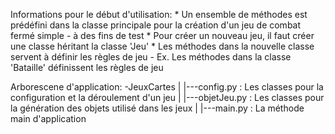 
Informations pour le début d'utilisation: 
    * Un ensemble de méthodes est prédéfini dans la classe principale pour la création d'un jeu de combat fermé simple - à des fins de test
    * Pour créer un nouveau jeu, il faut créer une classe héritant la classe 'Jeu'
    * Les méthodes dans la nouvelle classe servent à définir les règles de jeu - Ex. Les méthodes dans la classe 'Bataille' définissent les règles de jeu

Arborescene d'application: 
-JeuxCartes
    |
    |---config.py : Les classes pour la configuration et la déroulement d'un jeu
    |
    |---objetJeu.py : Les classes pour la génération des objets utilisé dans les jeux
    |
    |---main.py : La méthode main d'application

